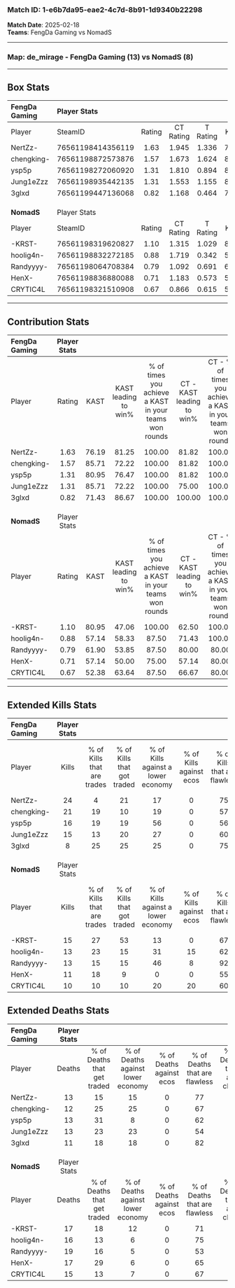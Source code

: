 ### Match ID: 1-e6b7da95-eae2-4c7d-8b91-1d9340b22298  
**Match Date**: 2025-02-18  
**Teams**: FengDa Gaming vs NomadS  

---  

### **Map**: de_mirage - FengDa Gaming (13) vs NomadS (8)  
---  

## Box Stats  

| **FengDa Gaming** | Player Stats      |        |           |          |       |       |       |         |        |      |     |
| :- | :- | :-: | :-: | :-: | :-: | :-: | :-: | :-: | :-: | :-: | :-: |
| Player            | SteamID           | Rating | CT Rating | T Rating | KAST  |  ADR  | Kills | Assists | Deaths | K/D  | HS% |
| NertZz-           | 76561198414356119 |  1.63  |   1.945   |  1.336   | 76.19 | 102.8 |  24   |    5    |   13   | 1.85 | 50  |
| chengking-        | 76561198872573876 |  1.57  |   1.673   |  1.624   | 85.71 | 95.7  |  21   |    4    |   12   | 1.75 | 47  |
| ysp5p             | 76561198272060920 |  1.31  |   1.810   |  0.894   | 80.95 | 85.0  |  16   |   13    |   13   | 1.23 | 50  |
| Jung1eZzz         | 76561198935442135 |  1.31  |   1.553   |  1.155   | 85.71 | 93.2  |  15   |    7    |   13   | 1.15 | 60  |
| 3glxd             | 76561199447136068 |  0.82  |   1.168   |  0.464   | 71.43 | 51.1  |   8   |    4    |   11   | 0.73 | 50  |
|                   |                   |        |           |          |       |       |       |         |        |      |     |
|                   |                   |        |           |          |       |       |       |         |        |      |     |
|                   |                   |        |           |          |       |       |       |         |        |      |     |
| **NomadS**        | Player Stats      |        |           |          |       |       |       |         |        |      |     |
| Player            | SteamID           | Rating | CT Rating | T Rating | KAST  |  ADR  | Kills | Assists | Deaths | K/D  | HS% |
| -KRST-            | 76561198319620827 |  1.10  |   1.315   |  1.029   | 80.95 | 75.6  |  15   |    4    |   17   | 0.88 | 73  |
| hoolig4n-         | 76561198832272185 |  0.88  |   1.719   |  0.342   | 57.14 | 78.1  |  13   |    5    |   16   | 0.81 | 23  |
| Randyyyy-         | 76561198064708384 |  0.79  |   1.092   |  0.691   | 61.90 | 64.5  |  13   |    3    |   19   | 0.68 | 53  |
| HenX-             | 76561198836880088 |  0.71  |   1.183   |  0.573   | 57.14 | 60.4  |  11   |    3    |   17   | 0.65 | 72  |
| CRYTIC4L          | 76561198321510908 |  0.67  |   0.866   |  0.615   | 52.38 | 55.5  |  10   |    4    |   15   | 0.67 | 60  |
---  

## Contribution Stats  

| **FengDa Gaming** | Player Stats |       |                      |                                                        |                           |                                                             |                          |                                                            |
| :- | :-: | :-: | :-: | :-: | :-: | :-: | :-: | :-: |
| Player            |    Rating    | KAST  | KAST leading to win% | % of times you achieve a KAST in your teams won rounds | CT - KAST leading to win% | CT - % of times you achieve a KAST in your teams won rounds | T - KAST leading to win% | T - % of times you achieve a KAST in your teams won rounds |
| NertZz-           |     1.63     | 76.19 |        81.25         |                         100.00                         |           81.82           |                           100.00                            |          80.00           |                           100.00                           |
| chengking-        |     1.57     | 85.71 |        72.22         |                         100.00                         |           81.82           |                           100.00                            |          57.14           |                           100.00                           |
| ysp5p             |     1.31     | 80.95 |        76.47         |                         100.00                         |           81.82           |                           100.00                            |          66.67           |                           100.00                           |
| Jung1eZzz         |     1.31     | 85.71 |        72.22         |                         100.00                         |           75.00           |                           100.00                            |          66.67           |                           100.00                           |
| 3glxd             |     0.82     | 71.43 |        86.67         |                         100.00                         |          100.00           |                           100.00                            |          66.67           |                           100.00                           |
|                   |              |       |                      |                                                        |                           |                                                             |                          |                                                            |
|                   |              |       |                      |                                                        |                           |                                                             |                          |                                                            |
|                   |              |       |                      |                                                        |                           |                                                             |                          |                                                            |
| **NomadS**        | Player Stats |       |                      |                                                        |                           |                                                             |                          |                                                            |
| Player            |    Rating    | KAST  | KAST leading to win% | % of times you achieve a KAST in your teams won rounds | CT - KAST leading to win% | CT - % of times you achieve a KAST in your teams won rounds | T - KAST leading to win% | T - % of times you achieve a KAST in your teams won rounds |
| -KRST-            |     1.10     | 80.95 |        47.06         |                         100.00                         |           62.50           |                           100.00                            |          33.33           |                           100.00                           |
| hoolig4n-         |     0.88     | 57.14 |        58.33         |                         87.50                          |           71.43           |                           100.00                            |          40.00           |                           66.67                            |
| Randyyyy-         |     0.79     | 61.90 |        53.85         |                         87.50                          |           80.00           |                            80.00                            |          37.50           |                           100.00                           |
| HenX-             |     0.71     | 57.14 |        50.00         |                         75.00                          |           57.14           |                            80.00                            |          40.00           |                           66.67                            |
| CRYTIC4L          |     0.67     | 52.38 |        63.64         |                         87.50                          |           66.67           |                            80.00                            |          60.00           |                           100.00                           |
---  

## Extended Kills Stats  

| **FengDa Gaming** | Player Stats |                            |                            |                                    |                         |                              |                                 |                                       |                    |           |
| :- | :-: | :-: | :-: | :-: | :-: | :-: | :-: | :-: | :-: | :-: |
| Player            |    Kills     | % of Kills that are trades | % of Kills that got traded | % of Kills against a lower economy | % of Kills against ecos | % of Kills that are flawless | % of Kills that are close duels | % of Kills that are assisted by flash | Pistol Round Kills | AWP Kills |
| NertZz-           |      24      |             4              |             21             |                 17                 |            0            |              75              |                0                |                   4                   |         0          |     2     |
| chengking-        |      21      |             19             |             10             |                 19                 |            0            |              57              |               19                |                  19                   |         0          |     3     |
| ysp5p             |      16      |             19             |             19             |                 56                 |            0            |              56              |                0                |                   0                   |         0          |     2     |
| Jung1eZzz         |      15      |             13             |             20             |                 27                 |            0            |              60              |                7                |                   7                   |         0          |     2     |
| 3glxd             |      8       |             25             |             25             |                 25                 |            0            |              75              |                0                |                   0                   |         3          |     1     |
|                   |              |                            |                            |                                    |                         |                              |                                 |                                       |                    |           |
|                   |              |                            |                            |                                    |                         |                              |                                 |                                       |                    |           |
|                   |              |                            |                            |                                    |                         |                              |                                 |                                       |                    |           |
| **NomadS**        | Player Stats |                            |                            |                                    |                         |                              |                                 |                                       |                    |           |
| Player            |    Kills     | % of Kills that are trades | % of Kills that got traded | % of Kills against a lower economy | % of Kills against ecos | % of Kills that are flawless | % of Kills that are close duels | % of Kills that are assisted by flash | Pistol Round Kills | AWP Kills |
| -KRST-            |      15      |             27             |             53             |                 13                 |            0            |              67              |               13                |                   0                   |         0          |     4     |
| hoolig4n-         |      13      |             23             |             15             |                 31                 |           15            |              62              |                8                |                   0                   |         3          |     0     |
| Randyyyy-         |      13      |             15             |             15             |                 46                 |            8            |              92              |                0                |                   8                   |         0          |     0     |
| HenX-             |      11      |             18             |             9              |                 0                  |            0            |              55              |                9                |                   9                   |         0          |     2     |
| CRYTIC4L          |      10      |             10             |             10             |                 20                 |           20            |              60              |                0                |                  10                   |         1          |     1     |
## Extended Deaths Stats  

| **FengDa Gaming** | Player Stats |                             |                                   |                          |                               |                            |                           |               |
| :- | :-: | :-: | :-: | :-: | :-: | :-: | :-: | :-: |
| Player            |    Deaths    | % of Deaths that get traded | % of Deaths against lower economy | % of Deaths against ecos | % of Deaths that are flawless | % of Deaths that are close | % of Deaths while blinded | Deaths to AWP |
| NertZz-           |      13      |             15              |                15                 |            0             |              77               |             15             |             0             |       1       |
| chengking-        |      12      |             25              |                25                 |            0             |              67               |             0              |             0             |       0       |
| ysp5p             |      13      |             31              |                 8                 |            0             |              62               |             8              |             0             |       2       |
| Jung1eZzz         |      13      |             23              |                23                 |            0             |              54               |             8              |            15             |       0       |
| 3glxd             |      11      |             18              |                18                 |            0             |              82               |             0              |             9             |       1       |
|                   |              |                             |                                   |                          |                               |                            |                           |               |
|                   |              |                             |                                   |                          |                               |                            |                           |               |
|                   |              |                             |                                   |                          |                               |                            |                           |               |
| **NomadS**        | Player Stats |                             |                                   |                          |                               |                            |                           |               |
| Player            |    Deaths    | % of Deaths that get traded | % of Deaths against lower economy | % of Deaths against ecos | % of Deaths that are flawless | % of Deaths that are close | % of Deaths while blinded | Deaths to AWP |
| -KRST-            |      17      |             18              |                12                 |            0             |              71               |             6              |             0             |       2       |
| hoolig4n-         |      16      |             13              |                 6                 |            0             |              75               |             0              |             6             |       0       |
| Randyyyy-         |      19      |             16              |                 5                 |            0             |              53               |             5              |             5             |       0       |
| HenX-             |      17      |             29              |                 6                 |            0             |              65               |             6              |            12             |       1       |
| CRYTIC4L          |      15      |             13              |                 7                 |            0             |              67               |             13             |            13             |       0       |
